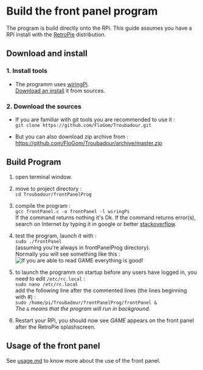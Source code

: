 # Build the front panel program
The program is build directly onto the RPi. 
This guide assumes you have a RPi install with the [RetroPie](https://retropie.org.uk/) distribution.

## Download and install

### 1. Install tools   

* The programm uses [wiringPi](http://wiringpi.com).   
[Download an install](http://wiringpi.com/download-and-install/) it from sources.


### 2. Download the sources

* If you are familiar with git tools you are recommended to use it :   
`git clone https://github.com/FloGom/Troubadour.git`

* But you can also download zip archive from :   
https://github.com/FloGom/Troubadour/archive/master.zip


## Build Program

1. open terminal window.
2. move to project directory :   
`cd Troubadour/frontPanelProg`

3. compile the program :   
`gcc frontPanel.c -o frontPanel -l wiringPi`   
If the command returns nothing it's Ok. If the command returns error(s), 
search on Internet by typing it in google or better [stackoverflow](http://stackoverflow.com/).

4. test the program, launch it with :   
`sudo ./frontPanel`    
(assuming you're always in frontPanelProg directory).   
Normally you will see something like this :   
![If you are able to read GAME everything is good!](media/frontPanelOk.jpg)   
5. to launch the programm on startup before any users have logged in, you need to edit `/etc/rc.local` :   
`sudo nano /etc/rc.local`   
add the following line after the commented lines (the lines beginning with #) :   
`sudo /home/pi/Troubadour/frontPanelProg/frontPanel &`   
*The `&` means that the program will run in background.*
6. Restart your RPi, you should now see *GAME* appears on the front panel after the RetroPie splashscreen.

## Usage of the front panel

See [usage.md](usage.md) to know more about the use of the front panel.